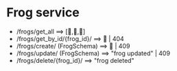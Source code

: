 # Frog service

- /frogs/get_all ==> [🐸,🐸,🐸]
- /frogs/get_by_id/{frog_id}/ ==> 🐸 | 404
- /frogs/create/ (FrogSchema) ==> 🐸 | 409
- /frogs/update/ (FrogSchema) ==> "frog updated" | 409
- /frogs/delete/{frog_id}/ ==> "frog deleted"
